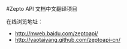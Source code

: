 #Zepto API 文档中文翻译项目

在线浏览地址：
* http://mweb.baidu.com/zeptoapi/
* http://yaotaiyang.github.com/zeptoapi-cn/
